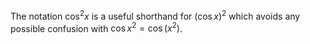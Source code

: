 The notation $\cos^{2}x$ is a useful shorthand for
$\left ( \cos x \right )^2$ which avoids any possible confusion with
$\cos x^2=\cos(x^2)$.
